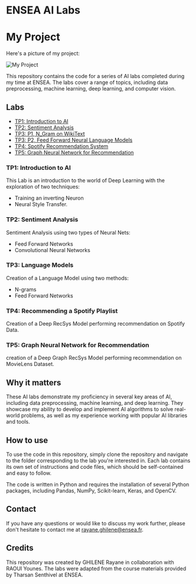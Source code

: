 # ENSEA AI Labs
# My Project

Here's a picture of my project:

![My Project](https://example.com/images/my-project.jpg)



This repository contains the code for a series of AI labs completed during my time at ENSEA. The labs cover a range of topics, including data preprocessing, machine learning, deep learning, and computer vision.

## Labs

- [TP1: Introduction to AI](Introduction_to_Deep_Learning_and_Neural_Style_Transfer.ipynb/)
- [TP2: Sentiment Analysis](Sentiment_analysis.ipynb/)
- [TP3: P1, N_Gram on WikiText](N_Gram_on_WikiText.ipynb/)
- [TP3: P2, Feed Forward Neural Language Models](Feed_Forward_Neural_Language_Models.ipynb/)
- [TP4: Spotify Recommendation System](Spotify_Recommendation_System.ipynb/)
- [TP5: Graph Neural Network for Recommendation](Graph_Neural_Networks_for_Recommendation_Systems.ipynb/)

### TP1: Introduction to AI

This Lab is an introduction to the world of Deep Learning with the exploration of two techniques:

- Training an inverting Neuron
- Neural Style Transfer.

### TP2: Sentiment Analysis

Sentiment Analysis using two types of Neural Nets:

- Feed Forward Networks
- Convolutional Neural Networks

### TP3: Language Models

Creation of a Language Model using two methods:

- N-grams
- Feed Forward Networks

### TP4: Recommending a Spotify Playlist

Creation of a Deep RecSys Model performing recommendation on Spotify Data.


### TP5: Graph Neural Network for Recommendation
creation of a Deep Graph RecSys Model performing recommendation on MovieLens Dataset.


## Why it matters
These AI labs demonstrate my proficiency in several key areas of AI, including data preprocessing, machine learning, and deep learning. They showcase my ability to develop and implement AI algorithms to solve real-world problems, as well as my experience working with popular AI libraries and tools.


## How to use
To use the code in this repository, simply clone the repository and navigate to the folder corresponding to the lab you're interested in. Each lab contains its own set of instructions and code files, which should be self-contained and easy to follow.

The code is written in Python and requires the installation of several Python packages, including Pandas, NumPy, Scikit-learn, Keras, and OpenCV. 

## Contact
If you have any questions or would like to discuss my work further, please don't hesitate to contact me at rayane.ghilene@ensea.fr.


## Credits
This repository was created by GHILENE Rayane in collaboration with RAOUI Younes. The labs were adapted from the course materials provided by Tharsan Senthivel at ENSEA.
